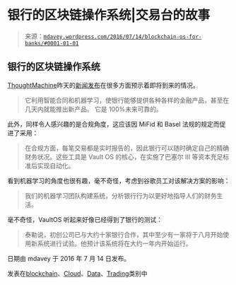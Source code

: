 <!--yml

类别：未分类

日期：2024 年 05 月 18 日 05:30:22

-->

# 银行的区块链操作系统|交易台的故事

> 来源：[`mdavey.wordpress.com/2016/07/14/blockchain-os-for-banks/#0001-01-01`](https://mdavey.wordpress.com/2016/07/14/blockchain-os-for-banks/#0001-01-01)

## 银行的区块链操作系统

[ThoughtMachine](http://www.thoughtmachine.net)昨天的[新闻发布](https://www.finextra.com/newsarticle/29170/ex-google-engineer-bids-to-fix-core-banking)在很多方面预示着即将到来的情况。

> 它利用智能合同和机器学习，使银行能够提供各种各样的金融产品，甚至在几天内就能推出新产品。 它是 100%未来可靠的。

此外，同样令人感兴趣的是合规角度，这应该因 MiFid 和 Basel 法规的规定而促进了采用：

> 在合规方面，每笔交易都是实时报告的，因此银行可以随时确定自己的精确财务状况。这些工具是 Vault OS 的核心，在实施了巴塞尔 III 等资本充足标准后实现自动化。

看到机器学习的角度也很有趣，毫不奇怪，考虑到谷歌员工对该解决方案的影响：

> 我们的机器学习团队构建系统，分析银行行为以更好地指导人们的财务生活。

毫不奇怪，VaultOS 听起来好像已经得到了银行的测试：

> 泰勒说，初创公司已与大约十家银行合作，其中至少有一家将于八月开始使用新系统进行试验。他预计该系统将在大约一年内开始运行。

日期由 mdavey 于 2016 年 7 月 14 日发布。

发表在[blockchain](https://mdavey.wordpress.com/category/blockchain/)、[Cloud](https://mdavey.wordpress.com/category/hpc/cloud/)、[Data](https://mdavey.wordpress.com/category/data/)、[Trading](https://mdavey.wordpress.com/category/trading/)类别中
